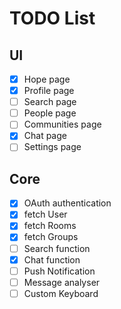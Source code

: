 # TODO List

## UI

 - [x] Hope page
 - [x] Profile page
 - [ ] Search page
 - [ ] People page
 - [ ] Communities page
 - [x] Chat page
 - [ ] Settings page

## Core

 - [x] OAuth authentication
 - [x] fetch User
 - [x] fetch Rooms
 - [x] fetch Groups
 - [ ] Search function
 - [x] Chat function
 - [ ] Push Notification
 - [ ] Message analyser
 - [ ] Custom Keyboard
